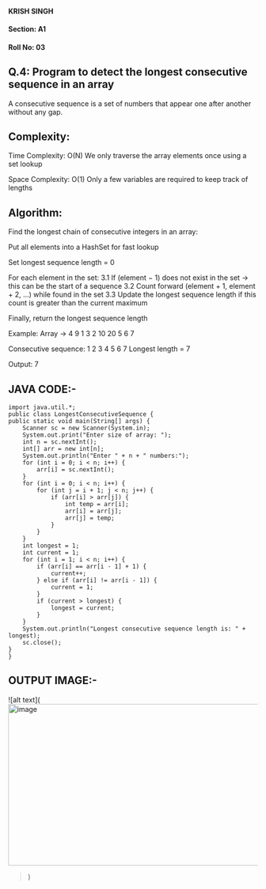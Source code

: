 #### KRISH SINGH
#### Section: A1
#### Roll No: 03

## Q.4: Program to detect the longest consecutive sequence in an array

A consecutive sequence is a set of numbers that appear one after another without any gap.

## Complexity:

Time Complexity: O(N)
We only traverse the array elements once using a set lookup

Space Complexity: O(1)
Only a few variables are required to keep track of lengths

## Algorithm:

 Find the longest chain of consecutive integers in an array:

Put all elements into a HashSet for fast lookup

Set longest sequence length = 0

For each element in the set:
3.1 If (element − 1) does not exist in the set → this can be the start of a sequence
3.2 Count forward (element + 1, element + 2, …) while found in the set
3.3 Update the longest sequence length if this count is greater than the current maximum

Finally, return the longest sequence length

Example:
Array → 4 9 1 3 2 10 20 5 6 7

Consecutive sequence: 1 2 3 4 5 6 7
Longest length = 7

Output: 7

## JAVA CODE:- 

    import java.util.*;
    public class LongestConsecutiveSequence {
    public static void main(String[] args) {
        Scanner sc = new Scanner(System.in);
        System.out.print("Enter size of array: ");
        int n = sc.nextInt();
        int[] arr = new int[n];
        System.out.println("Enter " + n + " numbers:");
        for (int i = 0; i < n; i++) {
            arr[i] = sc.nextInt();
        }
        for (int i = 0; i < n; i++) {
            for (int j = i + 1; j < n; j++) {
                if (arr[i] > arr[j]) {
                    int temp = arr[i];
                    arr[i] = arr[j];
                    arr[j] = temp;
                }
            }
        }
        int longest = 1;
        int current = 1;
        for (int i = 1; i < n; i++) {
            if (arr[i] == arr[i - 1] + 1) {
                current++;
            } else if (arr[i] != arr[i - 1]) {
                current = 1;
            }
            if (current > longest) {
                longest = current;
            }
        }
        System.out.println("Longest consecutive sequence length is: " + longest);
        sc.close();
    }
    }

## OUTPUT IMAGE:- 
![alt text](<img width="1919" height="327" alt="image" src="https://github.com/user-attachments/assets/b536e35c-c081-404e-a867-4c1371ee049c" />
>)


